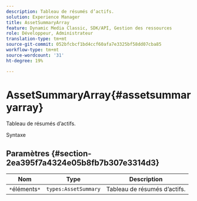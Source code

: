 ```yaml
---
description: Tableau de résumés d’actifs.
solution: Experience Manager
title: AssetSummaryArray
feature: Dynamic Media Classic, SDK/API, Gestion des ressources
role: Développeur, Administrateur
translation-type: tm+mt
source-git-commit: 052bfcbcf1bd4ccf60afa7e3325bf58dd07cba85
workflow-type: tm+mt
source-wordcount: '31'
ht-degree: 19%

---
```



# AssetSummaryArray{#assetsummaryarray}

Tableau de résumés d’actifs.

Syntaxe

## Paramètres {#section-2ea395f7a4324e05b8fb7b307e3314d3}

| Nom | Type | Description |
|---|---|---|
| `*`éléments`*` | `types:AssetSummary` | Tableau de résumés d’actifs. |

